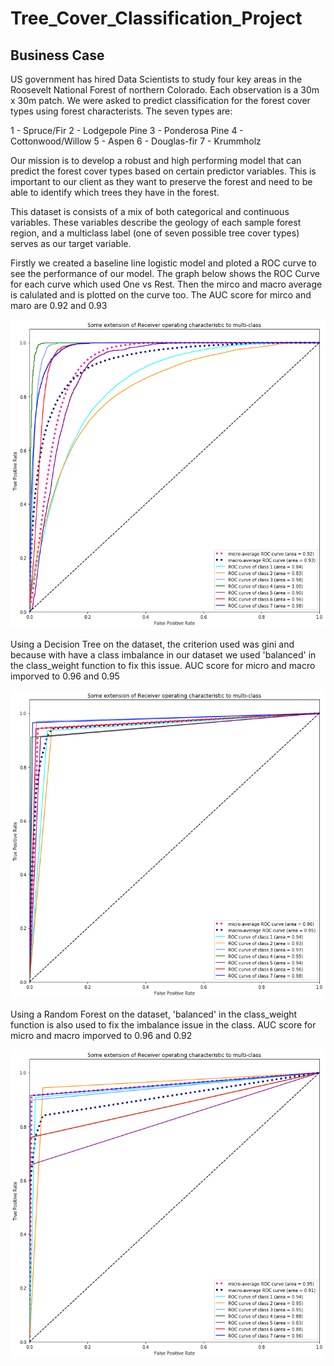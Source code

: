 # Tree_Cover_Classification_Project

## Business Case

US government has hired Data Scientists to study four key areas in the Roosevelt National Forest of northern Colorado. Each observation is a 30m x 30m patch. We were asked to predict classification for the forest cover types using forest characterists. The seven types are:

1 - Spruce/Fir 2 - Lodgepole Pine 3 - Ponderosa Pine 4 - Cottonwood/Willow 5 - Aspen 6 - Douglas-fir 7 - Krummholz

Our mission is to develop a robust and high performing model that can predict the forest cover types based on certain predictor variables. This is important to our client as they want to preserve the forest and need to be able to identify which trees they have in the forest.

This dataset is consists of a mix of both categorical and continuous variables. These variables describe the geology of each sample forest region, and a multiclass label (one of seven possible tree cover types) serves as our target variable.

Firstly we created a baseline line logistic model and ploted a ROC curve to see the performance of our model. The graph below shows the ROC Curve for each curve which used One vs Rest. Then the mirco and macro average is calulated and is plotted on the curve too. The AUC score for mirco and maro are 0.92 and 0.93

![](images/baseline_roc.png)

Using a Decision Tree on the dataset, the criterion used was gini and because with have a class imbalance in our dataset we used 'balanced' in the class_weight function to fix this issue. AUC score for micro and macro imporved to 0.96 and 0.95

![](images/DT_roc.png)

Using a Random Forest on the dataset, 'balanced' in the class_weight function is also used to fix the imbalance issue in the class. AUC score for micro and macro imporved to 0.96 and 0.92

![](images/RF_roc.png)
